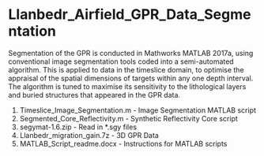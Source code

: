 # Llanbedr_Airfield_GPR_Data_Segmentation

Segmentation of the GPR is conducted in Mathworks MATLAB 2017a, using conventional image segmentation tools coded into a semi-automated algorithm. This is applied to data in the timeslice domain, to optimise the appraisal of the spatial dimensions of targets within any one depth interval. The algorithm is tuned to maximise its sensitivity to the lithological layers and buried structures that appeared in the GPR data. 


1. Timeslice_Image_Segmentation.m - Image Segmentation MATLAB script
2. Segmented_Core_Reflectivity.m - Synthetic Reflectivity Core script 
3. segymat-1.6.zip - Read in *.sgy files
4. Llanbedr_migration_gain.7z - 3D GPR Data
5. MATLAB_Script_readme.docx - Instructions for MATLAB scripts 
